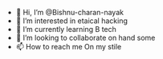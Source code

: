 - 👋 Hi, I’m @Bishnu-charan-nayak
- 👀 I’m interested in etaical hacking
- 🌱 I’m currently learning B tech
- 💞️ I’m looking to collaborate on hand some
- 📫 How to reach me On my stile

<!---
Bishnu-charan-nayak/Bishnu-charan-nayak is a ✨ special ✨ repository because its `README.md` (this file) appears on your GitHub profile.
You can click the Preview link to take a look at your changes.
--->
